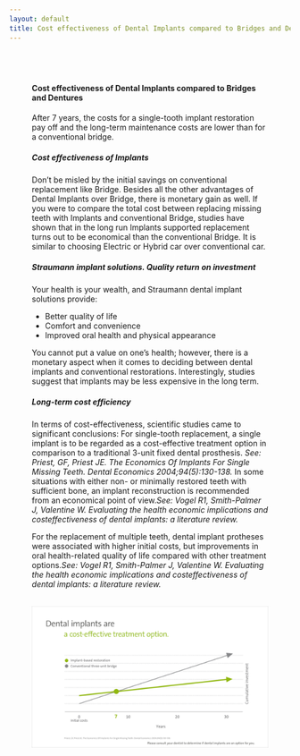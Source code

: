 ```yaml
---
layout: default
title: Cost effectiveness of Dental Implants compared to Bridges and Dentures
---
```


<div class="row">
<div class="primary_color text-light" style="url() center; padding: 8%;">

<h4>Cost effectiveness of Dental Implants compared to Bridges and Dentures</h4>
<p></p>

<p>After 7 years, the costs for a single-tooth implant restoration pay off and the long-term maintenance costs are lower than for a conventional bridge.</p>

<h5>Cost effectiveness of Implants</h5>
<p>Don’t be misled by the initial savings on conventional replacement like Bridge. Besides all the other advantages of Dental Implants over Bridge, there is monetary gain as well.  If you were to compare the total cost between replacing missing teeth with Implants and conventional Bridge, studies have shown that in the long run Implants supported replacement turns out to be economical than the conventional Bridge. It is similar to choosing Electric or Hybrid car over conventional car.
</p>
<h5>Straumann implant solutions. Quality return on investment</h5>
<p>Your health is your wealth, and Straumann dental implant solutions provide:
<ul class="bullets">
<li> Better quality of life</li>
<li> Comfort and convenience</li>
<li> Improved oral health and physical appearance</li></ul></p>
<p>You cannot put a value on one’s health; however, there is a monetary aspect
when it comes to deciding between dental implants and conventional
restorations. Interestingly, studies suggest that implants may be less expensive
in the long term.
</p>
<h5>Long-term cost efficiency</h5>
<p>In terms of cost-effectiveness, scientific studies came to significant conclusions:
For single-tooth replacement, a single implant is to be regarded as a cost-effective
treatment option in comparison to a traditional 3-unit fixed dental prosthesis. <i>See: Priest, GF, Priest JE. The Economics Of Implants For Single Missing Teeth. Dental Economics 2004;94(5):130-138.</i>
In some situations with either non- or minimally restored teeth with sufficient
bone, an implant reconstruction is recommended from an economical point of
view.<i>See: Vogel R1, Smith-Palmer J, Valentine W. Evaluating the health economic implications and costeffectiveness of dental implants: a literature review.</i></p>
<p>
For the replacement of multiple teeth, dental implant protheses were associated
with higher initial costs, but improvements in oral health-related quality of life
compared with other treatment options.<i>See: Vogel R1, Smith-Palmer J, Valentine W. Evaluating the health economic implications and costeffectiveness of dental implants: a literature review.</i>
</p>

<p>
<br />
<img alt="Dental implant based restoration vs conventional 3 unit bridge" src="/images/Dental_implant_based_restoration_vs_conventional_3_unit_bridge.jpg" />
</p>

